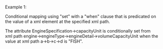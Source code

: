 Example 1:

Conditional mapping using "set" with a "when" clause that is predicated on the value of a xml element at the specified xml path.

The attribute EngineSpecification->capacityUnit is conditionally set from xml path engine->engineType->engineDetail->volumeCapacityUnit when the value at xml path a->b->c->d is "FISH".